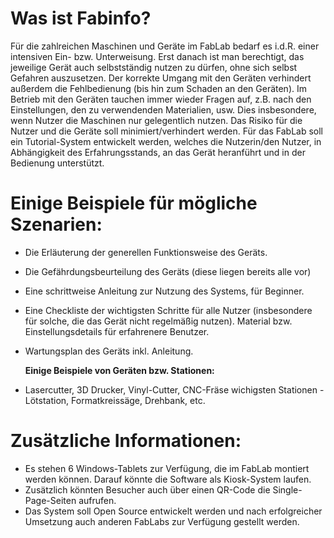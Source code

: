# Was ist Fabinfo? 
Für die zahlreichen Maschinen und Geräte im FabLab bedarf es i.d.R. einer intensiven Ein- bzw. Unterweisung. Erst danach ist man berechtigt, das jeweilige Gerät auch selbstständig nutzen zu dürfen, ohne sich selbst Gefahren auszusetzen. Der korrekte Umgang mit den Geräten verhindert außerdem die Fehlbedienung (bis hin zum Schaden an den Geräten).
Im Betrieb mit den Geräten tauchen immer wieder Fragen auf, z.B. nach den Einstellungen, den zu verwendenden Materialien, usw. Dies insbesondere, wenn Nutzer die Maschinen nur gelegentlich nutzen. Das Risiko für die Nutzer und die Geräte soll minimiert/verhindert werden.
Für das FabLab soll ein Tutorial-System entwickelt werden, welches die Nutzerin/den Nutzer, in Abhängigkeit des Erfahrungsstands, an das Gerät heranführt und in der Bedienung unterstützt.

# Einige Beispiele für mögliche Szenarien:
- Die Erläuterung der generellen Funktionsweise des Geräts.
- Die Gefährdungsbeurteilung des Geräts (diese liegen bereits alle vor)
- Eine schrittweise Anleitung zur Nutzung des Systems, für Beginner.
- Eine Checkliste der wichtigsten Schritte für alle Nutzer (insbesondere für solche, die das Gerät nicht regelmäßig nutzen).
  Material bzw. Einstellungsdetails für erfahrenere Benutzer.
- Wartungsplan des Geräts inkl. Anleitung.
 

  **Einige Beispiele von Geräten bzw. Stationen:**
- Lasercutter, 3D Drucker, Vinyl-Cutter, CNC-Fräse wichigsten Stationen - Lötstation, Formatkreissäge, Drehbank, etc.


# Zusätzliche Informationen:
- Es stehen 6 Windows-Tablets zur Verfügung, die im FabLab montiert werden können. Darauf könnte die Software als Kiosk-System laufen.
- Zusätzlich könnten Besucher auch über einen QR-Code die Single-Page-Seiten aufrufen.
- Das System soll Open Source entwickelt werden und nach erfolgreicher Umsetzung auch anderen FabLabs zur Verfügung gestellt werden.